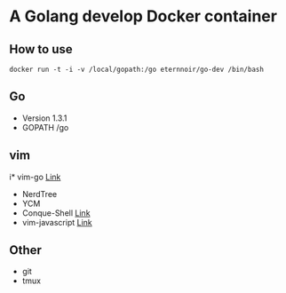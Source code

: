 # A Golang develop Docker container

## How to use

```
docker run -t -i -v /local/gopath:/go eternnoir/go-dev /bin/bash
```

## Go
* Version 1.3.1
* GOPATH /go

## vim 
i* vim-go [Link](https://github.com/fatih/vim-go)
* NerdTree
* YCM
* Conque-Shell [Link](https://github.com/vim-scripts/Conque-Shell.git)
* vim-javascript [Link](https://github.com/pangloss/vim-javascript.git)

## Other
* git
* tmux

